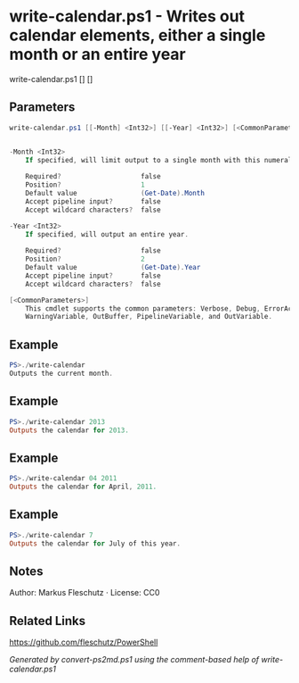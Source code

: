 # write-calendar.ps1 - Writes out calendar elements, either a single month or an entire year

write-calendar.ps1 [<Month>] [<Year>]

## Parameters
```powershell
write-calendar.ps1 [[-Month] <Int32>] [[-Year] <Int32>] [<CommonParameters>]


-Month <Int32>
    If specified, will limit output to a single month with this numeral value.
    
    Required?                    false
    Position?                    1
    Default value                (Get-Date).Month
    Accept pipeline input?       false
    Accept wildcard characters?  false

-Year <Int32>
    If specified, will output an entire year.
    
    Required?                    false
    Position?                    2
    Default value                (Get-Date).Year
    Accept pipeline input?       false
    Accept wildcard characters?  false

[<CommonParameters>]
    This cmdlet supports the common parameters: Verbose, Debug, ErrorAction, ErrorVariable, WarningAction, 
    WarningVariable, OutBuffer, PipelineVariable, and OutVariable.
```

## Example
```powershell
PS>./write-calendar
Outputs the current month.
```


## Example
```powershell
PS>./write-calendar 2013
Outputs the calendar for 2013.
```


## Example
```powershell
PS>./write-calendar 04 2011
Outputs the calendar for April, 2011.
```


## Example
```powershell
PS>./write-calendar 7
Outputs the calendar for July of this year.
```


## Notes
Author: Markus Fleschutz · License: CC0

## Related Links
https://github.com/fleschutz/PowerShell

*Generated by convert-ps2md.ps1 using the comment-based help of write-calendar.ps1*
